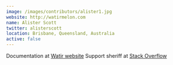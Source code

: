 ```yaml
---
image: /images/contributors/alister1.jpg 
website: http://watirmelon.com
name: Alister Scott
twitter: alisterscott
location: Brisbane, Queensland, Australia
active: false
---
```


Documentation at 
<a href="http://watir.github.io/docs/home">Watir website</a>
Support sheriff at
<a href="http://stackoverflow.com/tags/watir">Stack Overflow</a>
